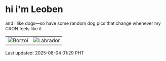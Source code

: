 # hi i'm Leoben

and i like dogs—so have some random dog pics that change whenever my CRON feels like it

|  |  |
|--------|----------|
| ![Borzoi](https://random-dog-vercel.vercel.app/api/random-borzoi?v=1754242160) | ![Labrador](https://random-dog-vercel.vercel.app/api/random-labrador?v=1754242160) |

Last updated: 2025-08-04 01:29 PHT
